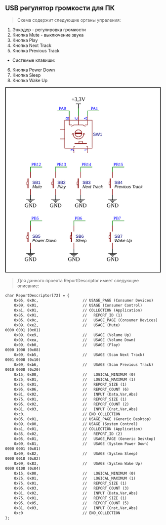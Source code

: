 ## USB регулятор громкости для ПК 

>Схема содержит следующие органы упраления:
1. Энкодер - регулировка громкости
2. Кнопка Mute - выключение звука
3. Кнопка Play
4. Кнопка Next Track
5. Кнопка Previous Track  
- Системые клавиши:
6. Кнопка Power Down
7. Кнопка Sleep
8. Кнопка Wake Up

<p align="center" >
  <img src="assets/1.svg" width="550" height="600"/>
</p>

>Для данного проекта ReportDescriptor имеет следующее описание:
```
char ReportDescriptor[72] = {
    0x05, 0x0c,                    // USAGE_PAGE (Consumer Devices)
    0x09, 0x01,                    // USAGE (Consumer Control)
    0xa1, 0x01,                    // COLLECTION (Application)
    0x85, 0x01,                    //   REPORT_ID (1)
    0x05, 0x0c,                    //   USAGE_PAGE (Consumer Devices)
    0x09, 0xe2,                    //   USAGE (Mute)                    0000 0001 (0x01)
    0x09, 0xe9,                    //   USAGE (Volume Up)
    0x09, 0xea,                    //   USAGE (Volume Down)
    0x09, 0xb0,                    //   USAGE (Play)                    0000 1000 (0x08)
    0x09, 0xb5,                    //   USAGE (Scan Next Track)         0001 0000 (0x10)
    0x09, 0xb6,                    //   USAGE (Scan Previous Track)     0010 0000 (0x20)
    0x15, 0x00,                    //   LOGICAL_MINIMUM (0)
    0x25, 0x01,                    //   LOGICAL_MAXIMUM (1)
    0x75, 0x01,                    //   REPORT_SIZE (1)
    0x95, 0x06,                    //   REPORT_COUNT (6)
    0x81, 0x02,                    //   INPUT (Data,Var,Abs)
    0x75, 0x01,                    //   REPORT_SIZE (1)
    0x95, 0x02,                    //   REPORT_COUNT (2)
    0x81, 0x03,                    //   INPUT (Cnst,Var,Abs)
    0xc0,                          // END_COLLECTION
    0x05, 0x01,                    // USAGE_PAGE (Generic Desktop)
    0x09, 0x80,                    // USAGE (System Control)
    0xa1, 0x01,                    // COLLECTION (Application)
    0x85, 0x02,                    //   REPORT_ID (2)
    0x05, 0x01,                    //   USAGE_PAGE (Generic Desktop)
    0x09, 0x81,                    //   USAGE (System Power Down)       0000 0001 (0x01)
    0x09, 0x82,                    //   USAGE (System Sleep)            0000 0010 (0x02)
    0x09, 0x83,                    //   USAGE (System Wake Up)          0000 0100 (0x04)
    0x15, 0x00,                    //   LOGICAL_MINIMUM (0)
    0x25, 0x01,                    //   LOGICAL_MAXIMUM (1)
    0x75, 0x01,                    //   REPORT_SIZE (1)
    0x95, 0x03,                    //   REPORT_COUNT (3)
    0x81, 0x02,                    //   INPUT (Data,Var,Abs)
    0x75, 0x01,                    //   REPORT_SIZE (1)
    0x95, 0x05,                    //   REPORT_COUNT (5)
    0x81, 0x03,                    //   INPUT (Cnst,Var,Abs)
    0xc0                           // END_COLLECTION
};
```
